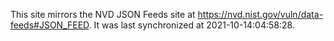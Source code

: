 This site mirrors the NVD JSON Feeds site at https://nvd.nist.gov/vuln/data-feeds#JSON_FEED. It was last synchronized at 2021-10-14:04:58:28.